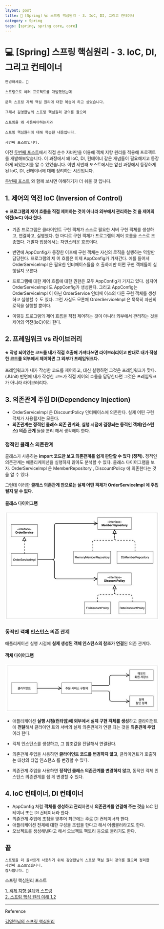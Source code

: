 ```yaml
---
layout: post
title: 📖 [Spring] 💻 스프링 핵심원리 - 3. IoC, DI, 그리고 컨테이너
category : Spring
tags: [spring, spring core, core]
---
```


# 💻 [Spring] 스프링 핵심원리 - 3. IoC, DI, 그리고 컨테이너

    안녕하세요. 👋
    
    스프링으로 여러 프로젝트를 개발했었는데 
    
    문득 스프링 자체 핵심 원리에 대한 복습이 하고 싶었습니다.
    
    그래서 김영한님의 스프링 핵심원리 강의를 들으며 
    
    스프링을 왜 사용해야하는지와
    
    스프링 핵심원리에 대해 학습한 내용입니다. 
    
    세번째 포스트입니다.
    
이전 [두번째 포스트](2021-4-29-spring-core-up-two.md)에서 직접 순수 자바만을 이용해 객체 지향 원리를 적용해 프로젝트를 개발해보았습니다.
이 과정에서 왜 IoC, DI, 컨테이너 같은 개념들이 필요해지고 등장하게 되었는지를 알 수 있었습니다.
이번 세번째 포스트에서는 앞선 과정에서 등장하게 된 IoC, DI, 컨테이너에 대해 정리하는 시간입니다.  

[두번째 포스트](2021-4-29-spring-core-up-two.md) 와 함께 보시면 이해하기가 더 쉬울 것 입니다.
 
        
## 1. 제어의 역전 IoC (Inversion of Control)

#### ※ 프로그램의 제어 흐름을 직접 제어하는 것이 아니라 외부에서 관리하는 것 을 제어의 역전(IoC) 이라 한다.

- 기존 프로그램은 클라이언트 구현 객체가 스스로 필요한 서버 구현 객체를 생성하고, 연결하고, 실행했다. 한
마디로 구현 객체가 프로그램의 제어 흐름을 스스로 조종했다. 개발자 입장에서는 자연스러운 흐름이다.

- 반면에 AppConfig가 등장한 이후에 구현 객체는 자신의 로직을 실행하는 역할만 담당한다. 프로그램의 제
어 흐름은 이제 AppConfig가 가져간다. 예를 들어서 OrderServiceImpl 은 필요한 인터페이스들을 호
출하지만 어떤 구현 객체들이 실행될지 모른다.

- 프로그램에 대한 제어 흐름에 대한 권한은 모두 AppConfig가 가지고 있다. 심지어 OrderServiceImpl
도 AppConfig가 생성한다. 그리고 AppConfig는 OrderServiceImpl 이 아닌 OrderService 인터페
이스의 다른 구현 객체를 생성하고 실행할 수 도 있다. 그런 사실도 모른체 OrderServiceImpl 은 묵묵히
자신의 로직을 실행할 뿐이다.

- 이렇듯 프로그램의 제어 흐름을 직접 제어하는 것이 아니라 외부에서 관리하는 것을 제어의 역전(IoC)이라
한다.

## 2. 프레임워크 vs 라이브러리

#### ※ 작성 되어있는 코드를 내가 직접 호출해 가져다쓰면 라이브러리이고 반대로 내가 작성한 코드를 외부에서 제어하면 그 외부가 프레임워크다. 

프레임워크가 내가 작성한 코드를 제어하고, 대신 실행하면 그것은 프레임워크가 맞다. (JUnit)
반면에 내가 작성한 코드가 직접 제어의 흐름을 담당한다면 그것은 프레임워크가 아니라 라이브러리다.

## 3. 의존관계 주입 DI(Dependency Injection)
- OrderServiceImpl 은 DiscountPolicy 인터페이스에 의존한다. 실제 어떤 구현 객체가 사용될지는 모른다.
- <b>의존관계는 정적인 클래스 의존 관계와, 실행 시점에 결정되는 동적인 객체(인스턴스) 의존 관계</b> 둘을 분리
해서 생각해야 한다.

### 정적인 클래스 의존관계

클래스가 사용하는 <b>import 코드만 보고 의존관계를 쉽게 판단할 수 있다 (정적).</b> 정적인 의존관계는 애플리케이션을 실행하지 않아도 분석할 수 있다. 클래스 다이어그램을 보자.
OrderServiceImpl 은 MemberRepository , DiscountPolicy 에 의존한다는 것을 알 수 있다.

그런데 이러한 <b>클래스 의존관계 만으로는 실제 어떤 객체가 OrderServiceImpl 에 주입 될지 알 수 없다</b>.


#### 클래스 다이어그램
![class diagram](/images/2021-5-14/class-diagram.JPG)

### 동적인 객체 인스턴스 의존 관계

애플리케이션 실행 시점에 <b>실제 생성된 객체 인스턴스의 참조가 연결</b>된 의존 관계다.

#### 객체 다이어그램
![object diagram](/images/2021-5-14/object-diagram.JPG)

- 애플리케이션 <b>실행 시점(런타임)에 외부에서 실제 구현 객체를 생성</b>하고 클라이언트에 <b>전달</b>해서 클라이언
트와 서버의 실제 의존관계가 연결 되는 것을 <b>의존관계 주입</b>이라 한다.

- 객체 인스턴스를 생성하고, 그 참조값을 전달해서 연결된다.

- 의존관계 주입을 사용하면 <b>클라이언트 코드를 변경하지 않고</b>, 클라이언트가 호출하는 대상의 타입 인스턴스
를 변경할 수 있다.

- 의존관계 주입을 사용하면 <b>정적인 클래스 의존관계를 변경하지 않고</b>, 동적인 객체 인스턴스 의존관계를 쉽
게 변경할 수 있다.

## 4. IoC 컨테이너, DI 컨테이너
- AppConfig 처럼 <b>객체를 생성하고 관리</b>하면서 <b>의존관계를 연결해 주는 것</b>을 IoC 컨테이너 또는 DI 컨테이너라 한다.
- 의존관계 주입에 초점을 맞추어 최근에는 주로 DI 컨테이너라 한다.
- 애플리케이션 전체에 대한 구성을 조립을 한다고 해서 어샘블러라고도 한다.
- 오브젝트를 생성해낸다고 해서 오브젝트 팩토리 등으로 불리기도 한다.

## 끝
    
    스프링을 더 올바르게 사용하기 위해 김영한님의 스프링 핵심 원리 강의를 들으며 정리한
    세번째 포스트였습니다.
    감사합니다. 🙏

스프링 핵심원리 포스트

[1. 객체 지향 설계와 스프링](https://mks502.github.io/spring-core-up-first/)    
[2. 스프링 핵심 원리 이해 1,2](2021-4-29-spring-core-up-two.md)

-------------------------------------------------

Reference

[김영한님의 스프링 핵심원리](https://www.inflearn.com/course/%EC%8A%A4%ED%94%84%EB%A7%81-%ED%95%B5%EC%8B%AC-%EC%9B%90%EB%A6%AC-%EA%B8%B0%EB%B3%B8%ED%8E%B8#)
